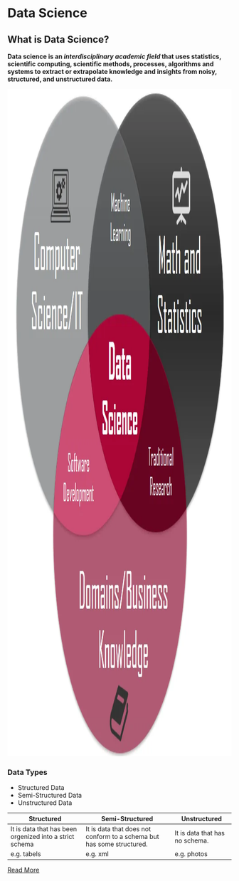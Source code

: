 # Data Science
## What is Data Science?

**Data science is an *interdisciplinary academic field* that uses statistics, scientific computing, scientific methods, processes, algorithms and systems to extract or extrapolate knowledge and insights from noisy, structured, and unstructured data.**

<img src="DS1.png" alt="drawing" width="1000" height="1500"/> 

### Data Types

- Structured Data
- Semi-Structured Data
- Unstructured Data

| Structured | Semi-Structured | Unstructured |
| - | - | - |
| It is data that has been orgenized into a strict schema | It is data that does not  conform to a schema but has some structured. | It is data that has no schema. |
| e.g. tabels | e.g. xml | e.g. photos |



[Read More](https://en.wikipedia.org/wiki/Data_science”)
